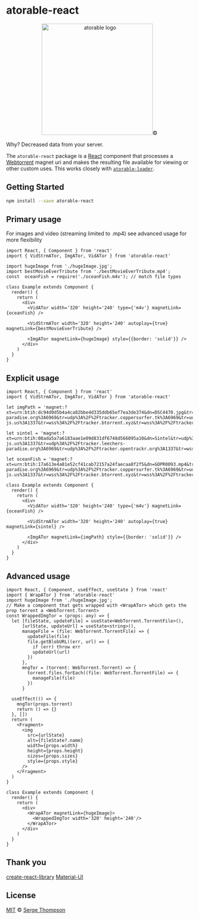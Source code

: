 # atorable-react

<p align="center">
  <img src="https://github.com/sergethompson/atorable-loader/blob/main/atorable.png" height="300" width="300" title="atorable logo">©
</p>

<!-- [![NPM](https://img.shields.io/npm/v/atorable-react.svg)](https://www.npmjs.com/package/atorable-react) [![JavaScript Style Guide](https://img.shields.io/badge/code_style-standard-brightgreen.svg)](https://standardjs.com) -->

Why? Decreased data from your server.

The `atorable-react` package is a [React](https://reactjs.org/) component that processes a [Webtorrent](https://webtorrent.io/) magnet uri and makes the resulting file available for viewing or other custom uses. This works closely with [`atorable-loader`](https://github.com/sergethompson/atorable-loader).
## Getting Started

```bash
npm install --save atorable-react
```
## Primary usage 
For images and video (streaming limited to .mp4)
see advanced usage for more flexibility

```tsx
import React, { Component } from 'react'
import { VidStrmATor, ImgATor, VidATor } from 'atorable-react'

import hugeImage from './hugeImage.jpg';
import bestMovieEverTribute from './bestMovieEverTribute.mp4';
const  oceanFish = require('./oceanFish.m4v'); // match file types

class Example extends Component {
  render() {
    return (
      <div>
        <VidATor width='320' height='240' type={'m4v'} magnetLink={oceanFish} />

        <VidStrmATor width='320' height='240' autoplay={true} magnetLink={bestMovieEverTribute} />

        <ImgATor magnetLink={hugeImage} style={{border: 'solid'}} />
      </div>
    )
  }
}
```

## Explicit usage

```tsx
import React, { Component } from 'react'
import { VidStrmATor, ImgATor, VidATor } from 'atorable-react'

let imgPath = 'magnet:?xt=urn:btih:dc94d0d5b4a4ca82bbe4d335ddb65ef7ea3de374&dn=DSC4470.jpg&tr=udp%3A%2F%2Ftracker.leechers-paradise.org%3A6969&tr=udp%3A%2F%2Ftracker.coppersurfer.tk%3A6969&tr=udp%3A%2F%2Ftracker.opentrackr.org%3A1337&tr=udp%3A%2F%2Fexplodie.org%3A6969&tr=udp%3A%2F%2Ftracker.empire-js.us%3A1337&tr=wss%3A%2F%2Ftracker.btorrent.xyz&tr=wss%3A%2F%2Ftracker.openwebtorrent.com&ws=http%3A%2F%2Flocalhost%3A8080%2Fassets%2Fimg%2FDSC4470.jpg&xs=http%3A%2F%2Flocalhost%3A8080%2Fassets%2Fimg%2FDSC4470.torrent'

let sintel = 'magnet:?xt=urn:btih:08ada5a7a6183aae1e09d831df6748d566095a10&dn=Sintel&tr=udp%3A%2F%2Fexplodie.org%3A6969&tr=udp%3A%2F%2Ftracker.coppersurfer.tk%3A6969&tr=udp%3A%2F%2Ftracker.empire-js.us%3A1337&tr=udp%3A%2F%2Ftracker.leechers-paradise.org%3A6969&tr=udp%3A%2F%2Ftracker.opentrackr.org%3A1337&tr=wss%3A%2F%2Ftracker.btorrent.xyz&tr=wss%3A%2F%2Ftracker.fastcast.nz&tr=wss%3A%2F%2Ftracker.openwebtorrent.com&ws=https%3A%2F%2Fwebtorrent.io%2Ftorrents%2F&xs=https%3A%2F%2Fwebtorrent.io%2Ftorrents%2Fsintel.torrent'

let oceanFish = 'magnet:?xt=urn:btih:17a613e4a81e52cf41cab72157a24faecaa8f2f5&dn=GOPR0093.mp4&tr=udp%3A%2F%2Ftracker.leechers-paradise.org%3A6969&tr=udp%3A%2F%2Ftracker.coppersurfer.tk%3A6969&tr=udp%3A%2F%2Ftracker.opentrackr.org%3A1337&tr=udp%3A%2F%2Fexplodie.org%3A6969&tr=udp%3A%2F%2Ftracker.empire-js.us%3A1337&tr=wss%3A%2F%2Ftracker.btorrent.xyz&tr=wss%3A%2F%2Ftracker.openwebtorrent.com&ws=http%3A%2F%2Flocalhost%3A8080%2Fassets%2Fimg%2FGOPR0093.mp4&xs=http%3A%2F%2Flocalhost%3A8080%2Fassets%2Fimg%2FGOPR0093.torrent'

class Example extends Component {
  render() {
    return (
      <div>
        <VidATor width='320' height='240' type={'m4v'} magnetLink={oceanFish} />

        <VidStrmATor width='320' height='240' autoplay={true} magnetLink={sintel} />

        <ImgATor magnetLink={imgPath} style={{border: 'solid'}} />
      </div>
    )
  }
}
```

## Advanced usage

```tsx
import React, { Component, useEffect, useState } from 'react'
import { WrapATor } from 'atorable-react'
import hugeImage from './hugeImage.jpg';
// Make a component that gets wrapped with <WrapATor> which gets the prop torrent a <WebTorrent.Torrent>
const WrappedImgTor = (props: any) => {
  let [fileState, updateFile] = useState<WebTorrent.TorrentFile>(),
      [urlState, updateUrl] = useState<string>(),
      manageFile = (file: WebTorrent.TorrentFile) => {
        updateFile(file)
        file.getBlobURL((err, url) => {
          if (err) throw err
          updateUrl(url)
        })
      },
      mngTor = (torrent: WebTorrent.Torrent) => {
        torrent.files.forEach((file: WebTorrent.TorrentFile) => {
          manageFile(file)
        })
      }

  useEffect(() => {
    mngTor(props.torrent)
    return () => {}
  }, [])
  return (
    <Fragment>
      <img
        src={urlState}
        alt={fileState?.name}
        width={props.width}
        height={props.height}
        sizes={props.sizes}
        style={props.style}
      />
    </Fragment>
  )
}

class Example extends Component {
  render() {
    return (
      <div>
        <WrapATor magnetLink={hugeImage}>
          <WrappedImgTor width='320' height='240'/>
        </WrapATor>
      </div>
    )
  }
}
```

## Thank you
[create-react-library](https://github.com/transitive-bullshit/create-react-library)
[Material-UI](https://github.com/mui-org/material-ui)


## License
[MIT](./LICENSE) © [Serge Thompson](https://github.com/sergethompson)
